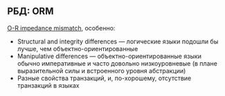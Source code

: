 ﻿## РБД: ORM

[O-R impedance mismatch](https://en.wikipedia.org/wiki/Object-relational_impedance_mismatch), особенно:

* Structural and integrity differences — логические языки подошли бы лучше, чем объектно-ориентированные
* Manipulative differences — объектно-ориентированные языки обычно императивные и часто довольно низкоуровневые (в
  плане выразительной силы и встроенного уровня абстракции)
* Разные свойства транзакций, и, по-хорошему, отсутствие транзакций в языках

